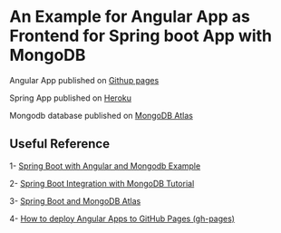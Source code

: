 # An Example for Angular App as Frontend for Spring boot App with MongoDB  

Angular App published on [Githup pages](https://mhdbashar.github.io/angular-App/tutorials)

Spring App published on [Heroku](https://anasisnotavailable.herokuapp.com/swagger-ui.html)

Mongodb database published on [MongoDB Atlas](https://cloud.mongodb.com/)

## Useful Reference

1- [Spring Boot with Angular and Mongodb Example](https://www.bezkoder.com/angular-12-spring-boot-mongodb/)

2- [Spring Boot Integration with MongoDB Tutorial](https://www.mongodb.com/compatibility/spring-boot)

3- [Spring Boot and MongoDB Atlas](https://mnnk.medium.com/spring-boot-and-mongodb-atlas-a2df466e8949)

4- [How to deploy Angular Apps to GitHub Pages (gh-pages)](https://medium.com/tech-insights/how-to-deploy-angular-apps-to-github-pages-gh-pages-896c4e10f9b4)
